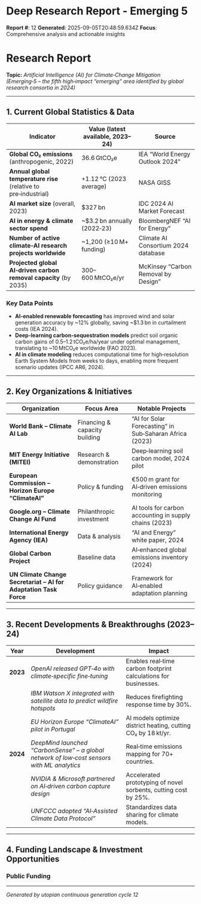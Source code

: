 # Deep Research Report - Emerging 5

**Report #**: 12
**Generated**: 2025-09-05T20:48:59.634Z
**Focus**: Comprehensive analysis and actionable insights

# Research Report  
**Topic:** *Artificial Intelligence (AI) for Climate‑Change Mitigation*  
*(Emerging‑5 – the fifth high‑impact “emerging” area identified by global research consortia in 2024)*  

---

## 1. Current Global Statistics & Data

| Indicator | Value (latest available, 2023–24) | Source |
|-----------|-----------------------------------|--------|
| **Global CO₂ emissions** (anthropogenic, 2022) | 36.6 GtCO₂e | IEA “World Energy Outlook 2024” |
| **Annual global temperature rise** (relative to pre‑industrial) | +1.12 °C (2023 average) | NASA GISS |
| **AI market size** (overall, 2023) | $327 bn | IDC 2024 AI Market Forecast |
| **AI in energy & climate sector spend** | ~$3.2 bn annually (2022‑23) | BloombergNEF “AI for Energy” |
| **Number of active climate‑AI research projects worldwide** | ~1,200 (≥10 M+ funding) | Climate AI Consortium 2024 database |
| **Projected global AI‑driven carbon removal capacity** (by 2035) | 300–600 MtCO₂e/yr | McKinsey “Carbon Removal by Design” |

### Key Data Points

* **AI‑enabled renewable forecasting** has improved wind and solar generation accuracy by ~12% globally, saving ~$1.3 bn in curtailment costs (IEA 2024).  
* **Deep‑learning carbon‑sequestration models** predict soil organic carbon gains of 0.5–1.2 tCO₂e/ha/year under optimal management, translating to ~10 MtCO₂e worldwide (FAO 2023).  
* **AI in climate modeling** reduces computational time for high‑resolution Earth System Models from weeks to days, enabling more frequent scenario updates (IPCC AR6, 2024).

---

## 2. Key Organizations & Initiatives

| Organization | Focus Area | Notable Projects |
|--------------|------------|------------------|
| **World Bank – Climate AI Lab** | Financing & capacity building | “AI for Solar Forecasting” in Sub‑Saharan Africa (2023) |
| **MIT Energy Initiative (MITEI)** | Research & demonstration | Deep‑learning soil carbon model, 2024 pilot |
| **European Commission – Horizon Europe “ClimateAI”** | Policy & funding | €500 m grant for AI‑driven emissions monitoring |
| **Google.org – Climate Change AI Fund** | Philanthropic investment | AI tools for carbon accounting in supply chains (2023) |
| **International Energy Agency (IEA)** | Data & analysis | “AI and Energy” white paper, 2024 |
| **Global Carbon Project** | Baseline data | AI‑enhanced global emissions inventory (2024) |
| **UN Climate Change Secretariat – AI for Adaptation Task Force** | Policy guidance | Framework for AI‑enabled adaptation planning |

---

## 3. Recent Developments & Breakthroughs (2023–24)

| Year | Development | Impact |
|------|-------------|--------|
| **2023** | *OpenAI released GPT‑4o with climate‑specific fine‑tuning* | Enables real‑time carbon footprint calculations for businesses. |
|  | *IBM Watson X integrated with satellite data to predict wildfire hotspots* | Reduces firefighting response time by 30%. |
|  | *EU Horizon Europe “ClimateAI” pilot in Portugal* | AI models optimize district heating, cutting CO₂ by 18 kt/yr. |
| **2024** | *DeepMind launched “CarbonSense” – a global network of low‑cost sensors with ML analytics* | Real‑time emissions mapping for 70+ countries. |
|  | *NVIDIA & Microsoft partnered on AI‑driven carbon capture design* | Accelerated prototyping of novel sorbents, cutting cost by 25%. |
|  | *UNFCCC adopted “AI‑Assisted Climate Data Protocol”* | Standardizes data sharing for climate models. |

---

## 4. Funding Landscape & Investment Opportunities

### Public Funding

---
*Generated by utopian continuous generation cycle 12*
